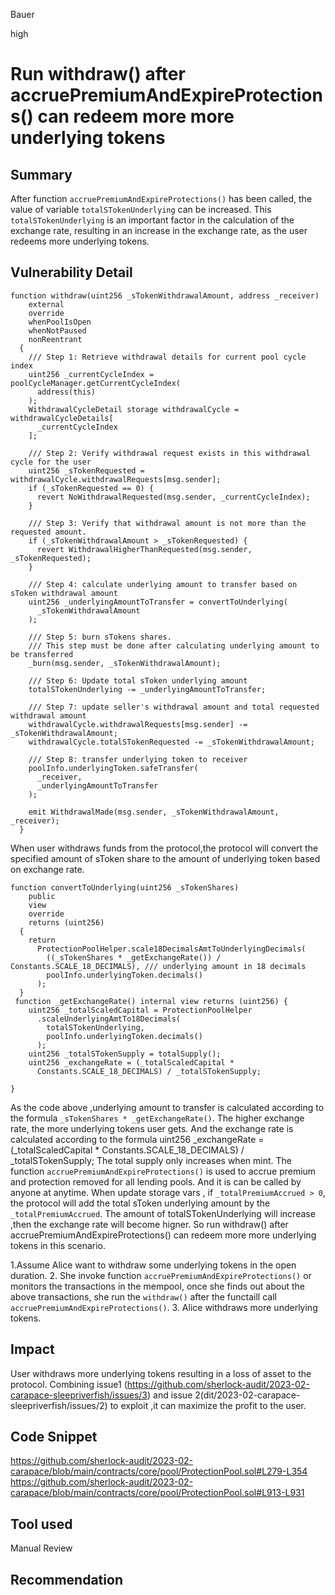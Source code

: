 Bauer

high

# Run withdraw() after accruePremiumAndExpireProtections() can redeem more more underlying tokens

## Summary
After function ```accruePremiumAndExpireProtections()``` has been called, the value of variable ```totalSTokenUnderlying```  can be increased. This ```totalSTokenUnderlying``` is an important factor in the calculation of the exchange rate, resulting in an increase in the exchange rate, as the user redeems more underlying tokens.

## Vulnerability Detail
```solidity
function withdraw(uint256 _sTokenWithdrawalAmount, address _receiver)
    external
    override
    whenPoolIsOpen
    whenNotPaused
    nonReentrant
  {
    /// Step 1: Retrieve withdrawal details for current pool cycle index
    uint256 _currentCycleIndex = poolCycleManager.getCurrentCycleIndex(
      address(this)
    );
    WithdrawalCycleDetail storage withdrawalCycle = withdrawalCycleDetails[
      _currentCycleIndex
    ];

    /// Step 2: Verify withdrawal request exists in this withdrawal cycle for the user
    uint256 _sTokenRequested = withdrawalCycle.withdrawalRequests[msg.sender];
    if (_sTokenRequested == 0) {
      revert NoWithdrawalRequested(msg.sender, _currentCycleIndex);
    }

    /// Step 3: Verify that withdrawal amount is not more than the requested amount.
    if (_sTokenWithdrawalAmount > _sTokenRequested) {
      revert WithdrawalHigherThanRequested(msg.sender, _sTokenRequested);
    }

    /// Step 4: calculate underlying amount to transfer based on sToken withdrawal amount
    uint256 _underlyingAmountToTransfer = convertToUnderlying(
      _sTokenWithdrawalAmount
    );

    /// Step 5: burn sTokens shares.
    /// This step must be done after calculating underlying amount to be transferred
    _burn(msg.sender, _sTokenWithdrawalAmount);

    /// Step 6: Update total sToken underlying amount
    totalSTokenUnderlying -= _underlyingAmountToTransfer;

    /// Step 7: update seller's withdrawal amount and total requested withdrawal amount
    withdrawalCycle.withdrawalRequests[msg.sender] -= _sTokenWithdrawalAmount;
    withdrawalCycle.totalSTokenRequested -= _sTokenWithdrawalAmount;

    /// Step 8: transfer underlying token to receiver
    poolInfo.underlyingToken.safeTransfer(
      _receiver,
      _underlyingAmountToTransfer
    );

    emit WithdrawalMade(msg.sender, _sTokenWithdrawalAmount, _receiver);
  }
```
When user withdraws funds from the protocol,the protocol will convert the specified amount of sToken share to the amount of underlying token based on exchange rate.
```solidity
function convertToUnderlying(uint256 _sTokenShares)
    public
    view
    override
    returns (uint256)
  {
    return
      ProtectionPoolHelper.scale18DecimalsAmtToUnderlyingDecimals(
        ((_sTokenShares * _getExchangeRate()) / Constants.SCALE_18_DECIMALS), /// underlying amount in 18 decimals
        poolInfo.underlyingToken.decimals()
      );
  }
 function _getExchangeRate() internal view returns (uint256) {
    uint256 _totalScaledCapital = ProtectionPoolHelper
      .scaleUnderlyingAmtTo18Decimals(
        totalSTokenUnderlying,
        poolInfo.underlyingToken.decimals()
      );
    uint256 _totalSTokenSupply = totalSupply();
    uint256 _exchangeRate = (_totalScaledCapital *
      Constants.SCALE_18_DECIMALS) / _totalSTokenSupply;

}
```
As the code above ,underlying amount to transfer is calculated according to the formula  ```_sTokenShares * _getExchangeRate()```. The higher exchange rate, the more underlying tokens user gets. And the exchange rate is calculated according to the formula     uint256 _exchangeRate = (_totalScaledCapital * Constants.SCALE_18_DECIMALS) / _totalSTokenSupply; The total supply only increases when mint.
The function ```accruePremiumAndExpireProtections()``` is used to accrue premium  and protection removed for all lending pools. And it is can be called by anyone at anytime. When update storage vars , if ```_totalPremiumAccrued > 0```, the protocol will add the total sToken underlying amount by the ```_totalPremiumAccrued```. The amount of totalSTokenUnderlying will increase ,then the exchange rate will become higner.
So run withdraw() after accruePremiumAndExpireProtections() can redeem more more underlying tokens in this scenario.

1.Assume Alice want to withdraw some underlying tokens in the open duration.
2. She invoke function ```accruePremiumAndExpireProtections()```  or  monitors the transactions in the mempool, once she finds out about the above transactions, she run the ```withdraw()``` after the functaill call ```accruePremiumAndExpireProtections()```.
3. Alice withdraws more underlying tokens.

## Impact
User withdraws more underlying tokens resulting in a loss of asset to the protocol.
Combining issue1 (https://github.com/sherlock-audit/2023-02-carapace-sleepriverfish/issues/3) and issue 2(dit/2023-02-carapace-sleepriverfish/issues/2) to exploit ,it can maximize the profit to the user.


## Code Snippet
https://github.com/sherlock-audit/2023-02-carapace/blob/main/contracts/core/pool/ProtectionPool.sol#L279-L354
https://github.com/sherlock-audit/2023-02-carapace/blob/main/contracts/core/pool/ProtectionPool.sol#L913-L931

## Tool used

Manual Review

## Recommendation
